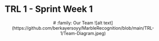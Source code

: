 # TRL 1 - Sprint Week 1

<p align="center">
# :family: Our Team
![alt text](https://github.com/berkayersoyy/MarbleRecognition/blob/main/TRL-1/Team-Diagram.jpeg)
</p>
